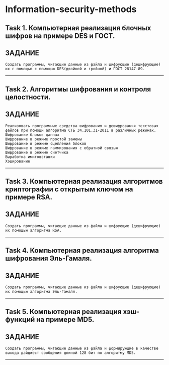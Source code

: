 # Information-security-methods
## Task 1. Компьютерная реализация блочных шифров на примере DES и ГОСТ.

## ЗАДАНИЕ

```
Создать программы, читающие данные из файла и шифрующие (дешифрующие) их с помощью с помощью DES(двойной и тройной) и ГОСТ 28147-89.
```

---

## Task 2. Алгоритмы шифрования и контроля целостности.

## ЗАДАНИЕ

```
Реализовать программные средства шифрования и дешифрования текстовых файлов при помощи алгоритма СТБ 34.101.31-2011 в различных режимах.
Шифрование блоков данных
Шифрование в режиме простой замены
Шифрование в режиме сцепления блоков
Шифрование в режиме гаммирования с обратной связью
Шифрование в режиме счетчика
Выработка имитовставки
Хэширование
```

---

## Task 3. Компьютерная реализация алгоритмов криптографии с открытым ключом на примере RSA.

## ЗАДАНИЕ

```
Создать программы, читающие данные из файла и шифрующие (дешифрующие) их помощью алгоритма RSA.
```

---

## Task 4. Компьютерная реализация алгоритма шифрования Эль-Гамаля.

## ЗАДАНИЕ

```
Создать программы, читающие данные из файла и шифрующие (дешифрующие) их помощью алгоритма Эль-Гамаля.
```

---

## Task 5. Компьютерная реализация хэш-функций на примере MD5.

## ЗАДАНИЕ

```
Создать программы, читающие данные из файла и формирующие в качестве выхода дайджест сообщения длиной 128 бит по алгоритму MD5.
```

---

